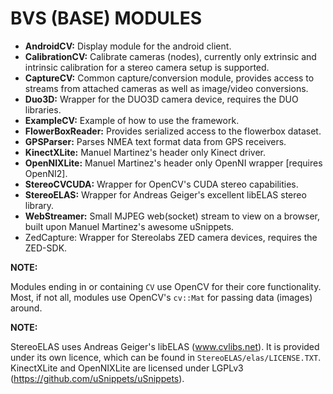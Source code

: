 BVS (BASE) MODULES
==================

* **AndroidCV:** Display module for the android client.
* **CalibrationCV:** Calibrate cameras (nodes), currently only extrinsic and intrinsic calibration for a stereo camera setup is supported.
* **CaptureCV:** Common capture/conversion module, provides access to streams from attached cameras as well as image/video conversions.
* **Duo3D:** Wrapper for the DUO3D camera device, requires the DUO libraries.
* **ExampleCV:** Example of how to use the framework.
* **FlowerBoxReader:** Provides serialized access to the flowerbox dataset.
* **GPSParser:** Parses NMEA text format data from GPS receivers.
* **KinectXLite:** Manuel Martinez's header only Kinect driver.
* **OpenNIXLite:** Manuel Martinez's header only OpenNI wrapper [requires OpenNI2].
* **StereoCVCUDA:** Wrapper for OpenCV's CUDA stereo capabilities.
* **StereoELAS:** Wrapper for Andreas Geiger's excellent libELAS stereo library.
* **WebStreamer:** Small MJPEG web(socket) stream to view on a browser, built upon Manuel Martinez's awesome uSnippets.
* ZedCapture: Wrapper for Stereolabs ZED camera devices, requires the ZED-SDK.

**NOTE:**

Modules ending in or containing `CV` use OpenCV for their core functionality.
Most, if not all, modules use OpenCV's `cv::Mat` for passing data (images) around.

**NOTE:**

StereoELAS uses Andreas Geiger's libELAS (www.cvlibs.net). It is provided under its own licence, which can be found in `StereoELAS/elas/LICENSE.TXT`.
KinectXLite and OpenNIXLite are licensed under LGPLv3 (https://github.com/uSnippets/uSnippets).
